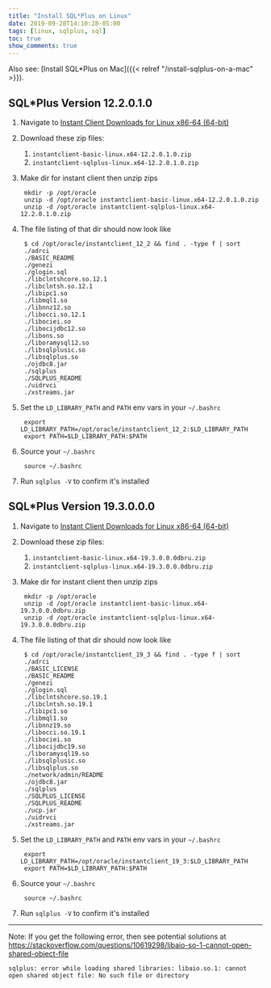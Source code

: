 ```yaml
---
title: "Install SQL*Plus on Linux"
date: 2019-09-28T14:10:28-05:00
tags: [linux, sqlplus, sql]
toc: true
show_comments: true
---
```


Also see: [Install SQL*Plus on Mac]({{< relref "/install-sqlplus-on-a-mac" >}}).

## SQL*Plus Version 12.2.0.1.0

1. Navigate to [Instant Client Downloads for Linux x86-64 (64-bit)](https://www.oracle.com/database/technologies/instant-client/linux-x86-64-downloads.html)
1. Download these zip files:
    1. `instantclient-basic-linux.x64-12.2.0.1.0.zip`
    1. `instantclient-sqlplus-linux.x64-12.2.0.1.0.zip`
1. Make dir for instant client then unzip zips

        mkdir -p /opt/oracle
        unzip -d /opt/oracle instantclient-basic-linux.x64-12.2.0.1.0.zip
        unzip -d /opt/oracle instantclient-sqlplus-linux.x64-12.2.0.1.0.zip

1. The file listing of that dir should now look like

        $ cd /opt/oracle/instantclient_12_2 && find . -type f | sort
        ./adrci
        ./BASIC_README
        ./genezi
        ./glogin.sql
        ./libclntshcore.so.12.1
        ./libclntsh.so.12.1
        ./libipc1.so
        ./libmql1.so
        ./libnnz12.so
        ./libocci.so.12.1
        ./libociei.so
        ./libocijdbc12.so
        ./libons.so
        ./liboramysql12.so
        ./libsqlplusic.so
        ./libsqlplus.so
        ./ojdbc8.jar
        ./sqlplus
        ./SQLPLUS_README
        ./uidrvci
        ./xstreams.jar

1. Set the `LD_LIBRARY_PATH` and `PATH` env vars in your `~/.bashrc`

        export LD_LIBRARY_PATH=/opt/oracle/instantclient_12_2:$LD_LIBRARY_PATH
        export PATH=$LD_LIBRARY_PATH:$PATH

1. Source your `~/.bashrc`

        source ~/.bashrc

1. Run `sqlplus -V` to confirm it's installed

## SQL*Plus Version 19.3.0.0.0

1. Navigate to [Instant Client Downloads for Linux x86-64 (64-bit)](https://www.oracle.com/database/technologies/instant-client/linux-x86-64-downloads.html)
1. Download these zip files:
    1. `instantclient-basic-linux.x64-19.3.0.0.0dbru.zip`
    1. `instantclient-sqlplus-linux.x64-19.3.0.0.0dbru.zip`
1. Make dir for instant client then unzip zips

        mkdir -p /opt/oracle
        unzip -d /opt/oracle instantclient-basic-linux.x64-19.3.0.0.0dbru.zip
        unzip -d /opt/oracle instantclient-sqlplus-linux.x64-19.3.0.0.0dbru.zip 

1. The file listing of that dir should now look like

        $ cd /opt/oracle/instantclient_19_3 && find . -type f | sort
        ./adrci
        ./BASIC_LICENSE
        ./BASIC_README
        ./genezi
        ./glogin.sql
        ./libclntshcore.so.19.1
        ./libclntsh.so.19.1
        ./libipc1.so
        ./libmql1.so
        ./libnnz19.so
        ./libocci.so.19.1
        ./libociei.so
        ./libocijdbc19.so
        ./liboramysql19.so
        ./libsqlplusic.so
        ./libsqlplus.so
        ./network/admin/README
        ./ojdbc8.jar
        ./sqlplus
        ./SQLPLUS_LICENSE
        ./SQLPLUS_README
        ./ucp.jar
        ./uidrvci
        ./xstreams.jar

1. Set the `LD_LIBRARY_PATH` and `PATH` env vars in your `~/.bashrc`

        export LD_LIBRARY_PATH=/opt/oracle/instantclient_19_3:$LD_LIBRARY_PATH
        export PATH=$LD_LIBRARY_PATH:$PATH

1. Source your `~/.bashrc`

        source ~/.bashrc

1. Run `sqlplus -V` to confirm it's installed

---

Note: If you get the following error, then see potential solutions at <https://stackoverflow.com/questions/10619298/libaio-so-1-cannot-open-shared-object-file>

```
sqlplus: error while loading shared libraries: libaio.so.1: cannot open shared object file: No such file or directory
```
